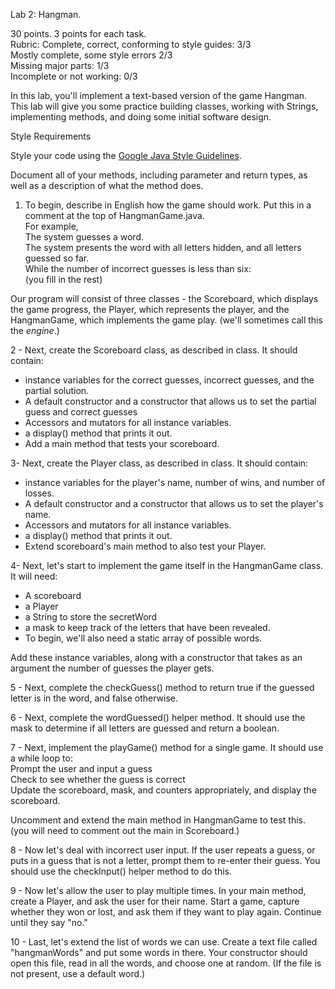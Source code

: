 Lab 2: Hangman.

30 points. 3 points for each task. <br>
Rubric:
Complete, correct, conforming to style guides: 3/3 <br>
Mostly complete, some style errors 2/3 <br>
Missing major parts: 1/3 <br>
Incomplete or not working: 0/3 <br>

In this lab, you'll implement a text-based version of the game Hangman. This lab will give you some practice building classes, working with Strings, implementing methods, and doing some initial software design.

Style Requirements

Style your code using the [Google Java Style Guidelines](https://google.github.io/styleguide/javaguide.html).  

Document all of your methods, including parameter and return types, as well as a description of what the method does.

1. To begin, describe in English how the game should work. Put this in a comment at the top of HangmanGame.java. <br>
For example, <br>
The system guesses a word. <br>
The system presents the word with all letters hidden, and all letters guessed so far.<br>
While the number of incorrect guesses is less than six:<br>
(you fill in the rest)

Our program will consist of three classes - the Scoreboard, which displays the game progress, the Player, which represents the player, and the HangmanGame, which implements  the game play. (we'll sometimes call this the *engine*.)

2 - Next, create the Scoreboard class, as described in class. It should contain:
- instance variables for the correct guesses, incorrect guesses, and the partial solution.
- A default constructor and a constructor that allows us to set the partial guess and correct guesses
- Accessors and mutators for all instance variables.
- a display() method that prints it out.
- Add a main method that tests your scoreboard.

3- Next, create the Player class, as described in class. It should contain:
- instance variables for the player's name, number of wins, and number of losses.
- A default constructor and a constructor that allows us to set the player's name.
- Accessors and mutators for all instance variables.
- a display() method that prints it out.
- Extend scoreboard's main method to also test your Player.

4- Next, let's start to implement the game itself in the HangmanGame class.
It will need:
- A scoreboard
- a Player
- a String to store the secretWord
- a mask to keep track of the letters that have been revealed.
- To begin, we'll also need a static array of possible words.

Add these instance variables, along with a constructor that takes as an argument the number of guesses the player gets.

5 - Next, complete the checkGuess() method to return true if the guessed letter is in the word, and false otherwise.

6 - Next, complete the wordGuessed() helper method. It should use the mask to determine if all letters are guessed and return a boolean.

7 - Next, implement the playGame() method for a single game. It should use a while loop to:<br>
Prompt the user and input a guess <br>
Check to see whether the guess is correct <br>
Update the scoreboard, mask, and counters appropriately, and display the scoreboard.

Uncomment and extend the main method in HangmanGame to test this. (you will need to comment out the main in Scoreboard.)

8 - Now let's deal with incorrect user input. If the user repeats a guess, or puts in a guess that is not a letter, prompt them to re-enter their guess. You should use the checkInput() helper method to do this.

9 - Now let's allow the user to play multiple times. In your main method, create a Player, and ask the user for their name. Start a game, capture whether they won or lost, and ask them if they want to play again. Continue until they say "no."

10 - Last, let's extend the list of words we can use. Create a text file called "hangmanWords" and put some words in there. Your constructor should open this file, read in all the words, and choose one at random. (If the file is not present, use a default word.) 
    